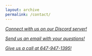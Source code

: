 ```yaml
---
layout: archive
permalink: /contact/
---
```

<a href="https://discord.gg/f8qUtzFPWZ"><i class="fab fa-2x fa-discord"> Connect with us on our Discord server!

<a href="mailto:roboticsmgci@gmail.com"><i class="fa fa-2x fa-envelope">
Send us an email with your questions!

<a href="tel:+16479491395"><i class="fa fa-2x fa-phone">
Give us a call at 647-947-1395!
